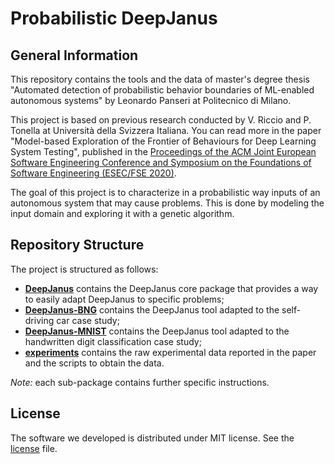 # Probabilistic DeepJanus

## General Information
This repository contains the tools and the data of master's degree thesis "Automated detection of probabilistic behavior 
boundaries of ML-enabled autonomous systems" by Leonardo Panseri at Politecnico di Milano.

This project is based on previous research conducted by V. Riccio and P. Tonella at Università della Svizzera Italiana.
You can read more in the paper "Model-based Exploration of the Frontier of Behaviours for Deep Learning System Testing",
published in the [Proceedings of the ACM Joint European Software Engineering Conference and Symposium on the Foundations of Software Engineering (ESEC/FSE 2020)](https://dl.acm.org/doi/abs/10.1145/3368089.3409730).

The goal of this project is to characterize in a probabilistic way inputs of an autonomous system that may cause problems.
This is done by modeling the input domain and exploring it with a genetic algorithm.

## Repository Structure
The project is structured as follows:

* [__DeepJanus__](/DeepJanus) contains the DeepJanus core package that provides a way to easily adapt DeepJanus to specific problems;
* [__DeepJanus-BNG__](/DeepJanus-BNG) contains the DeepJanus tool adapted to the self-driving car case study;
* [__DeepJanus-MNIST__](/DeepJanus-MNIST) contains the DeepJanus tool adapted to the handwritten digit classification case study;
* [__experiments__](/experiments) contains the raw experimental data reported in the paper and the scripts to obtain the data.

_Note:_ each sub-package contains further specific instructions.

## License
The software we developed is distributed under MIT license. See the [license](/LICENSE) file.

